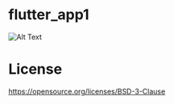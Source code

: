 # flutter_app1

![Alt Text](https://imgur.com/4ZNrxUO.gif)

# License
https://opensource.org/licenses/BSD-3-Clause

